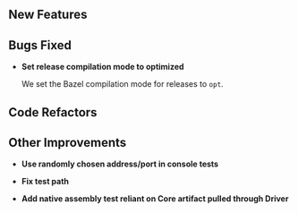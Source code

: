 
## New Features


## Bugs Fixed
- **Set release compilation mode to optimized**
  
  We set the Bazel compilation mode for releases to `opt`.
  

## Code Refactors


## Other Improvements
- **Use randomly chosen address/port in console tests**

- **Fix test path**

- **Add native assembly test reliant on Core artifact pulled through Driver**

    
